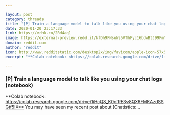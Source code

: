 ```yaml
---

layout: post
category: threads
title: "[P] Train a language model to talk like you using your chat logs (notebook)"
date: 2020-01-20 23:17:33
link: https://vrhk.co/2Rd4aq1
image: https://external-preview.redd.it/kfDh9FNsuWs5VThFyc16bdwBtJ99FmMWgOZYUyq7LPg.jpg?width=256&height=134.031413613&auto=webp&s=ce93e23d70de5dfd0497c36c0a5b0e5ed3c28e08
domain: reddit.com
author: "reddit"
icon: http://www.redditstatic.com/desktop2x/img/favicon/apple-icon-57x57.png
excerpt: "**Colab notebook: <https://colab.research.google.com/drive/1iHcQ8_K0cfRE3v8QX6FMKAzdSSGtf5IX**> You may have seen my recent post about [Chatistics:..."

---
```


### [P] Train a language model to talk like you using your chat logs (notebook)

**Colab notebook: <https://colab.research.google.com/drive/1iHcQ8_K0cfRE3v8QX6FMKAzdSSGtf5IX**> You may have seen my recent post about [Chatistics:...
